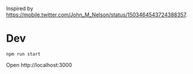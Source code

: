 Inspired by https://mobile.twitter.com/John_M_Nelson/status/1503464543724388357.

# Dev

`npm run start`

Open http://localhost:3000
